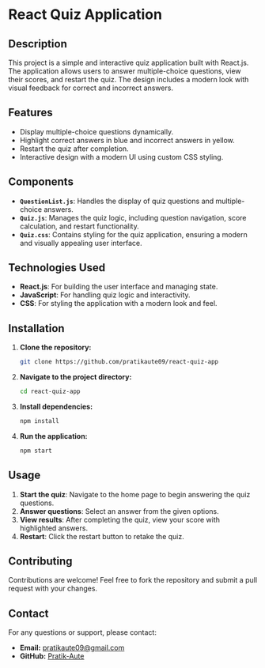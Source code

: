 # React Quiz Application

## Description

This project is a simple and interactive quiz application built with React.js. The application allows users to answer multiple-choice questions, view their scores, and restart the quiz. The design includes a modern look with visual feedback for correct and incorrect answers.

## Features

- Display multiple-choice questions dynamically.
- Highlight correct answers in blue and incorrect answers in yellow.
- Restart the quiz after completion.
- Interactive design with a modern UI using custom CSS styling.

## Components

- **`QuestionList.js`**: Handles the display of quiz questions and multiple-choice answers.
- **`Quiz.js`**: Manages the quiz logic, including question navigation, score calculation, and restart functionality.
- **`Quiz.css`**: Contains styling for the quiz application, ensuring a modern and visually appealing user interface.

## Technologies Used

- **React.js**: For building the user interface and managing state.
- **JavaScript**: For handling quiz logic and interactivity.
- **CSS**: For styling the application with a modern look and feel.

## Installation

1. **Clone the repository:**

    ```bash
    git clone https://github.com/pratikaute09/react-quiz-app
    ```

2. **Navigate to the project directory:**

    ```bash
    cd react-quiz-app
    ```

3. **Install dependencies:**

    ```bash
    npm install
    ```

4. **Run the application:**

    ```bash
    npm start
    ```

## Usage

1. **Start the quiz**: Navigate to the home page to begin answering the quiz questions.
2. **Answer questions**: Select an answer from the given options.
3. **View results**: After completing the quiz, view your score with highlighted answers.
4. **Restart**: Click the restart button to retake the quiz.

## Contributing

Contributions are welcome! Feel free to fork the repository and submit a pull request with your changes.


## Contact

For any questions or support, please contact:

- **Email:** pratikaute09@gmail.com
- **GitHub:** [Pratik-Aute](https://github.com/pratikaute09)
